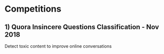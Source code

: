 # Competitions

## 1) Quora Insincere Questions Classification - Nov 2018
Detect toxic content to improve online conversations
